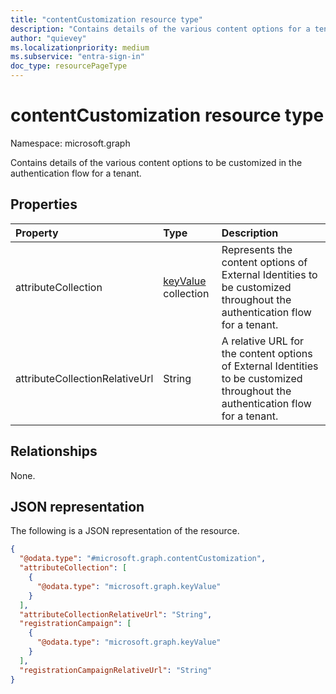 ```yaml
---
title: "contentCustomization resource type"
description: "Contains details of the various content options for a tenant."
author: "quievey"
ms.localizationpriority: medium
ms.subservice: "entra-sign-in"
doc_type: resourcePageType
---
```


# contentCustomization resource type

Namespace: microsoft.graph

Contains details of the various content options to be customized in the authentication flow for a tenant.

## Properties

|Property|Type|Description|
|:---|:---|:---|
|attributeCollection|[keyValue](../resources/keyvalue.md) collection| Represents the content options of External Identities to be customized throughout the authentication flow for a tenant.|
|attributeCollectionRelativeUrl|String| A relative URL for the content options of External Identities to be customized throughout the authentication flow for a tenant.|

## Relationships
None.

## JSON representation
The following is a JSON representation of the resource.
<!-- {
  "blockType": "resource",
  "@odata.type": "microsoft.graph.contentCustomization"
}
-->
``` json
{
  "@odata.type": "#microsoft.graph.contentCustomization",
  "attributeCollection": [
    {
      "@odata.type": "microsoft.graph.keyValue"
    }
  ],
  "attributeCollectionRelativeUrl": "String",
  "registrationCampaign": [
    {
      "@odata.type": "microsoft.graph.keyValue"
    }
  ],
  "registrationCampaignRelativeUrl": "String"
}
```
